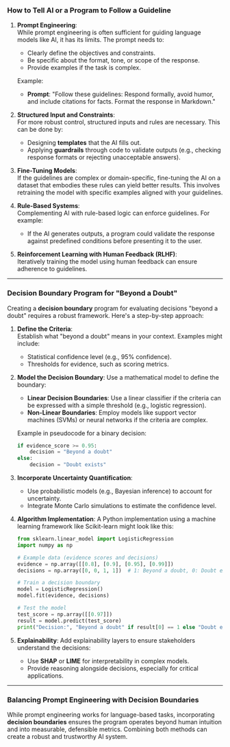 ### How to Tell AI or a Program to Follow a Guideline

1. **Prompt Engineering**:  
   While prompt engineering is often sufficient for guiding language models like AI, it has its limits. The prompt needs to:
   - Clearly define the objectives and constraints.
   - Be specific about the format, tone, or scope of the response.
   - Provide examples if the task is complex.

   Example:
   - **Prompt**: "Follow these guidelines: Respond formally, avoid humor, and include citations for facts. Format the response in Markdown."

2. **Structured Input and Constraints**:  
   For more robust control, structured inputs and rules are necessary. This can be done by:
   - Designing **templates** that the AI fills out.
   - Applying **guardrails** through code to validate outputs (e.g., checking response formats or rejecting unacceptable answers).

3. **Fine-Tuning Models**:  
   If the guidelines are complex or domain-specific, fine-tuning the AI on a dataset that embodies these rules can yield better results. This involves retraining the model with specific examples aligned with your guidelines.

4. **Rule-Based Systems**:  
   Complementing AI with rule-based logic can enforce guidelines. For example:
   - If the AI generates outputs, a program could validate the response against predefined conditions before presenting it to the user.

5. **Reinforcement Learning with Human Feedback (RLHF)**:  
   Iteratively training the model using human feedback can ensure adherence to guidelines.

---

### Decision Boundary Program for "Beyond a Doubt"

Creating a **decision boundary** program for evaluating decisions "beyond a doubt" requires a robust framework. Here's a step-by-step approach:

1. **Define the Criteria**:  
   Establish what "beyond a doubt" means in your context. Examples might include:
   - Statistical confidence level (e.g., 95% confidence).
   - Thresholds for evidence, such as scoring metrics.

2. **Model the Decision Boundary**:
   Use a mathematical model to define the boundary:
   - **Linear Decision Boundaries**: Use a linear classifier if the criteria can be expressed with a simple threshold (e.g., logistic regression).
   - **Non-Linear Boundaries**: Employ models like support vector machines (SVMs) or neural networks if the criteria are complex.

   Example in pseudocode for a binary decision:
   ```python
   if evidence_score >= 0.95:
       decision = "Beyond a doubt"
   else:
       decision = "Doubt exists"
   ```

3. **Incorporate Uncertainty Quantification**:
   - Use probabilistic models (e.g., Bayesian inference) to account for uncertainty.
   - Integrate Monte Carlo simulations to estimate the confidence level.

4. **Algorithm Implementation**:
   A Python implementation using a machine learning framework like Scikit-learn might look like this:
   ```python
   from sklearn.linear_model import LogisticRegression
   import numpy as np

   # Example data (evidence scores and decisions)
   evidence = np.array([[0.8], [0.9], [0.95], [0.99]])
   decisions = np.array([0, 0, 1, 1])  # 1: Beyond a doubt, 0: Doubt exists

   # Train a decision boundary
   model = LogisticRegression()
   model.fit(evidence, decisions)

   # Test the model
   test_score = np.array([[0.97]])
   result = model.predict(test_score)
   print("Decision:", "Beyond a doubt" if result[0] == 1 else "Doubt exists")
   ```

5. **Explainability**:
   Add explainability layers to ensure stakeholders understand the decisions:
   - Use **SHAP** or **LIME** for interpretability in complex models.
   - Provide reasoning alongside decisions, especially for critical applications.

---

### Balancing Prompt Engineering with Decision Boundaries

While prompt engineering works for language-based tasks, incorporating **decision boundaries** ensures the program operates beyond human intuition and into measurable, defensible metrics. Combining both methods can create a robust and trustworthy AI system.
